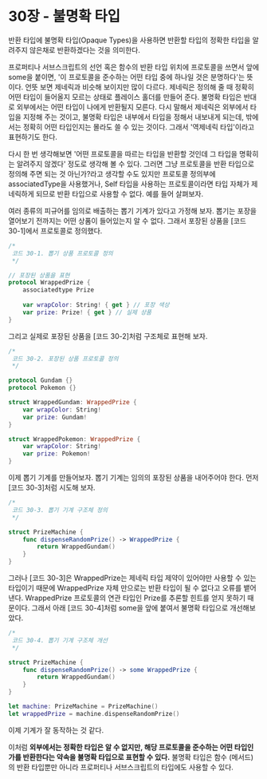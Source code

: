 # 30장 - 불명확 타입

반환 타입에 불명확 타입(Opaque Types)을 사용하면 반환할 타입의 정확한 타입을 알려주지 않은채로 반환하겠다는 것을 의미한다.

 프로퍼티나 서브스크립트의 선언 혹은 함수의 반환 타입 위치에 프로토콜을 쓰면서 앞에 some을 붙이면, '이 프로토콜을 준수하는 어떤 타입 중에 하나일 것은 분명하다'는 뜻이다. 언뜻 보면 제네릭과 비슷해 보이지만 많이 다르다. 제네릭은 정의해 줄 때 정확히 어떤 타입이 들어올지 모르는 상태로 플레이스 홀더를 만들어 준다. 불명확 타입은 반대로 외부에서는 어떤 타입이 나에게 반환될지 모른다. 다시 말해서 제네릭은 외부에서 타입을 지정해 주는 것이고, 불명확 타입은 내부에서 타입을 정해서 내보내게 되는데, 밖에서는 정확히 어떤 타입인지는 몰라도 쓸 수 있는 것이다. 그래서 '역제네릭 타입'이라고 표현하기도 한다. 

 다시 한 번 생각해보면 '어떤 프로토콜을 따르는 타입을 반환할 것인데 그 타입을 명확히는 알려주지 않겠다' 정도로 생각해 볼 수 있다. 그러면 그냥 프로토콜을 반환 타입으로 정의해 주면 되는 것 아닌가?라고 생각할 수도 있지만 프로토콜 정의부에 associatedType을 사용했거나, Self 타입을 사용하는 프로토콜이라면 타입 자체가 제네릭하게 되므로 반환 타입으로 사용할 수 없다. 예를 들어 살펴보자.

 여러 종류의 피규어를 임의로 배출하는 뽑기 기계가 있다고 가정해 보자. 뽑기는 포장을 열어보기 전까지는 어떤 상품이 들어있는지 알 수 없다. 그래서 포장된 상품을 [코드 30-1]에서 프로토콜로 정의했다.

```swift
/*
 코드 30-1. 뽑기 상품 프로토콜 정의
 */

// 포장된 상품을 표현
protocol WrappedPrize {
    associatedtype Prize
    
    var wrapColor: String! { get } // 포장 색상
    var prize: Prize! { get } // 실제 상품
}
```

 그리고 실제로 포장된 상품을 [코드 30-2]처럼 구조체로 표현해 보자.

```swift
/*
 코드 30-2. 포장된 상품 프로토콜 정의
 */

protocol Gundam {}
protocol Pokemon {}

struct WrappedGundam: WrappedPrize {
    var wrapColor: String!
    var prize: Gundam!
}

struct WrappedPokemon: WrappedPrize {
    var wrapColor: String!
    var prize: Pokemon!
}
```

 이제 뽑기 기계를 만들어보자. 뽑기 기계는 임의의 포장된 상품을 내어주어야 한다. 먼저 [코드 30-3]처럼 시도해 보자.

```swift
/*
 코드 30-3. 뽑기 기계 구조체 정의
 */

struct PrizeMachine {
    func dispenseRandomPrize() -> WrappedPrize {
        return WrappedGundam()
    }
}
```

 그러나 [코드 30-3]은 WrappedPrize는 제네릭 타입 제약이 있어야만 사용할 수 있는 타입이기 때문에 WrappedPrize 자체 만으로는 반환 타입이 될 수 없다고 오류를 뱉어낸다. WrappedPrize 프로토콜의 연관 타입인 Prize를 추론할 힌트를 얻지 못하기 때문이다. 그래서 아래 [코드 30-4]처럼 some을 앞에 붙여서 불명확 타입으로 개선해보았다.

```swift
/*
 코드 30-4. 뽑기 기계 구조체 개선
 */

struct PrizeMachine {
    func dispenseRandomPrize() -> some WrappedPrize {
        return WrappedGundam()
    }
}

let machine: PrizeMachine = PrizeMachine()
let wrappedPrize = machine.dispenseRandomPrize()
```

 이제 기계가 잘 동작하는 것 같다.

 이처럼 **외부에서는 정확한 타입은 알 수 없지만, 해당 프로토콜을 준수하는 어떤 타입인가를 반환한다는 약속을 불명확 타입으로 표현할 수 있다.** 불명확 타입은 함수 (메서드)의 반환 타입뿐만 아니라 프로퍼티나 서브스크립트의 타입에도 사용할 수 있다.